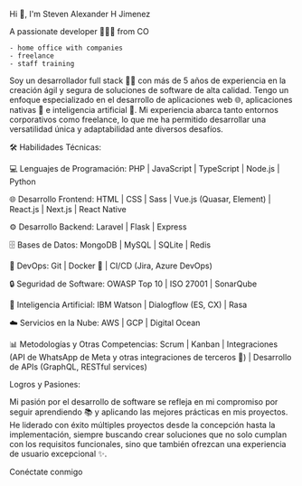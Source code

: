 

Hi 👋, I'm Steven Alexander H Jimenez

A passionate developer 👨🏻‍💻 from CO 

    - home office with companies
    - freelance
    - staff training 
    
Soy un desarrollador full stack 👨‍💻 con más de 5 años de experiencia en la creación ágil y segura de soluciones de software de alta calidad. Tengo un enfoque especializado en el desarrollo de aplicaciones web 🌐, aplicaciones nativas 📱 e inteligencia artificial 🤖. Mi experiencia abarca tanto entornos corporativos como freelance, lo que me ha permitido desarrollar una versatilidad única y adaptabilidad ante diversos desafíos.

🛠️ Habilidades Técnicas:

💻 Lenguajes de Programación:
PHP | JavaScript | TypeScript | Node.js | Python

🌐 Desarrollo Frontend:
HTML | CSS | Sass | Vue.js (Quasar, Element) | React.js | Next.js | React Native

⚙️ Desarrollo Backend:
Laravel | Flask | Express

🗄️ Bases de Datos:
MongoDB | MySQL | SQLite | Redis

🚀 DevOps:
Git | Docker 🐳 | CI/CD (Jira, Azure DevOps)

🔒 Seguridad de Software:
OWASP Top 10 | ISO 27001 | SonarQube

🤖 Inteligencia Artificial:
IBM Watson | Dialogflow (ES, CX) | Rasa

☁️ Servicios en la Nube:
AWS | GCP | Digital Ocean

📊 Metodologías y Otras Competencias:
Scrum | Kanban | Integraciones (API de WhatsApp de Meta y otras integraciones de terceros 📲) | Desarrollo de APIs (GraphQL, RESTful services)


Logros y Pasiones:

Mi pasión por el desarrollo de software se refleja en mi compromiso por seguir aprendiendo 📚 y aplicando las mejores prácticas en mis proyectos. He liderado con éxito múltiples proyectos desde la concepción hasta la implementación, siempre buscando crear soluciones que no solo cumplan con los requisitos funcionales, sino que también ofrezcan una experiencia de usuario excepcional ✨.

Conéctate conmigo
